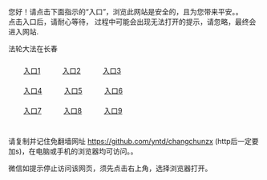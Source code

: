 您好！请点击下面指示的“入口”，浏览此网站是安全的，且为您带来平安。。 <br/>
点击入口后，请耐心等待， 过程中可能会出现无法打开的提示，请忽略，最终会进入网站. </br>

法轮大法在长春<br/>
<div style="padding:10px"><a style="margin:20px" target="_blank" href="https://d2en3rt0g21p0z.cloudfront.net/2Qpsp?yqmebobn" id="ccLink1" rel="nofollow">入口1</a> <a target="_blank" style="margin:20px" href="https://d2091ydd1isq7e.cloudfront.net/2Qpsp?kfukg" id="ccLink2" rel="nofollow">入口2</a> <a style="margin:20px" target="_blank" href="https://d2cihkw68onjqf.cloudfront.net/2Qpsp?vnnlns" id="ccLink3" rel="nofollow">入口3</a></div>

<div style="padding:10px" ><a style="margin:20px" target="_blank" href="https://d2en3rt0g21p0z.cloudfront.net/2Qpsp?yqmebobn" id="ccLink4" rel="nofollow">入口4</a> <a style="margin:20px" href="https://d2091ydd1isq7e.cloudfront.net/2Qpsp?kfukg" target="_blank" id="ccLink5" rel="nofollow">入口5</a> <a style="margin:20px" href="https://d2cihkw68onjqf.cloudfront.net/2Qpsp?vnnlns" target="_blank" id="ccLink6" rel="nofollow">入口6</a></div>

<div style="padding:10px"><a style="margin:20px" target="_blank" href="https://d2en3rt0g21p0z.cloudfront.net/2Qpsp?yqmebobn" id="ccLink7" rel="nofollow">入口7</a> <a style="margin:20px" href="https://d2091ydd1isq7e.cloudfront.net/2Qpsp?kfukg" target="_blank" id="ccLink8" rel="nofollow">入口8</a> <a style="margin:20px" target="_blank" href="https://d2cihkw68onjqf.cloudfront.net/2Qpsp?vnnlns" id="ccLink9" rel="nofollow">入口9</a></div>

<br/>



请复制并记住免翻墙网址 https://github.com/yntd/changchunzx (http后一定要加s)，在电脑或手机的浏览器均可访问。。<br/>

微信如提示停止访问该网页，须先点击右上角，选择浏览器打开。
